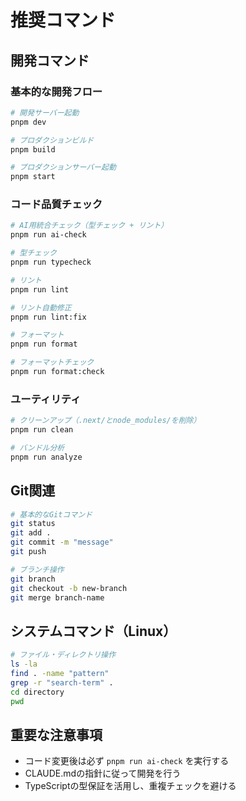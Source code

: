 # 推奨コマンド

## 開発コマンド

### 基本的な開発フロー
```bash
# 開発サーバー起動
pnpm dev

# プロダクションビルド
pnpm build

# プロダクションサーバー起動
pnpm start
```

### コード品質チェック
```bash
# AI用統合チェック（型チェック + リント）
pnpm run ai-check

# 型チェック
pnpm run typecheck

# リント
pnpm run lint

# リント自動修正
pnpm run lint:fix

# フォーマット
pnpm run format

# フォーマットチェック
pnpm run format:check
```

### ユーティリティ
```bash
# クリーンアップ（.next/とnode_modules/を削除）
pnpm run clean

# バンドル分析
pnpm run analyze
```

## Git関連
```bash
# 基本的なGitコマンド
git status
git add .
git commit -m "message"
git push

# ブランチ操作
git branch
git checkout -b new-branch
git merge branch-name
```

## システムコマンド（Linux）
```bash
# ファイル・ディレクトリ操作
ls -la
find . -name "pattern"
grep -r "search-term" .
cd directory
pwd
```

## 重要な注意事項
- コード変更後は必ず `pnpm run ai-check` を実行する
- CLAUDE.mdの指針に従って開発を行う
- TypeScriptの型保証を活用し、重複チェックを避ける